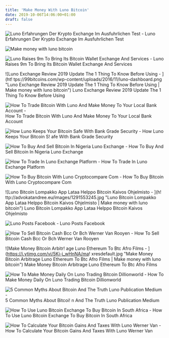 ```yaml
---
title: 'Make Money With Luno Bitcoin'
date: 2019-10-06T14:06:00+01:00
draft: false
---
```


![Luno Erfahrungen Der Krypto Exchange Im Ausfuhrlichen Test - ](https://kryptoszene.de/wp-content/uploads/2018/12/luno-features.jpg "Luno Erfahrungen Der Krypto Exchange Im Ausfuhrlichen Test | Make money with luno bitcoin") Luno Erfahrungen Der Krypto Exchange Im Ausfuhrlichen Test

![Make money with luno bitcoin](https://cdn.images.express.co.uk/img/dynamic/22/590x/Bitcoin-cash-news-886455.jpg "Make money with luno bitcoin") 

![Luno Raises 9m To Bring Its Bitcoin Wallet Exchange And Services - ](https://techcrunch.com/wp-content/uploads/2015/02/bitcoincash.jpg?w=1024 "Luno Raises 9m To Bring Its Bitcoin Wallet Exchange And Services | Make money with luno bitcoin") Luno Raises 9m To Bring Its Bitcoin Wallet Exchange And Services

![Luno Exchange Review 2019 Update The 1 Thing To Know Before Using - ](ht!   tps://99bitcoins.com/wp-content/uploads/2016/11/luno-dashboard.png "Luno Exchange Review 2019 Update The 1 Thing To Know Before Using | Make money with luno bitcoin") Luno Exchange Review 2019 Update The 1 Thing To Know Before Using

![How To Trade Bitcoin With Luno And Make Money To Your Local Bank Account - ](https://i.ytimg.com/vi/H3QrEUkDfqY/maxresdefault.jpg "How To Trade Bitcoin With Luno And Make Money To Your Local Bank Account | Make money with luno bitcoin") How To Trade Bitcoin With Luno And Make Money To Your Local Bank Account

![How Luno Keeps Your Bitcoin Safe With Bank Grade Security - ](https://miro.medium.com/max/4800/1*TBH1Wc3JjxnenhrzgSu8yQ.jpeg "How Luno Keeps Your Bitcoin Safe With Bank Grade Security | M!   ake money with luno bitcoin") How Luno Keeps Your Bitcoin S! afe With Bank Grade Security

![How To Buy And Sell Bitcoin In Nigeria Luno Exchange - ](https://i.ytimg.com/vi/QG186DlvSRc/maxresdefault.jpg "How To Buy And Sell Bitcoin In Nigeria Luno Exchange | Make money with luno bitcoin") How To Buy And Sell Bitcoin In Nigeria Luno Exchange

![How To Trade In Luno Exchange Platform - ](https://i.ytimg.com/vi/YX2Z44Dfy0Y/maxresdefault.jpg "How To Trade In Luno Exchange Platform | Make money with luno bitcoin") How To Trade In Luno Exchange Platform

![How To Buy Bitcoin With Luno Cryptocompare Com - ](https://www.cryptocompare.com/media/35309362/image5.png "How To Buy Bitcoin With Luno Cryptocompare Com | Make money with luno bitcoin") How To Buy Bitcoin With Luno Cryptocompare Com

![Luno Bitcoin Lompakko App Lataa Helppo Bitcoin Kaivos Ohjelmisto - ](h!   ttp://advokatandree.eu/images/1291553245.jpg "Luno Bitcoin Lompakko App Lataa Helppo Bitcoin Kaivos Ohjelmisto | Make money with luno bitcoin") Luno Bitcoin Lompakko App Lataa Helppo Bitcoin Kaivos Ohjelmisto

![Luno Posts Facebook - ](https://lookaside.fbsbx.com/lookaside/crawler/media/?media_id=186379814906423 "Luno Posts Facebook | Make money with luno bitcoin") Luno Posts Facebook

![How To Sell Bitcoin Cash Bcc Or Bch Werner Van Rooyen - ](https://www.wernervanrooyen.com/wp-content/uploads/send-bch-luno.png "How To Sell Bitcoin Cash Bcc Or Bch Werner Van Rooyen | Make money with luno bitcoin") How To Sell Bitcoin Cash Bcc Or Bch Werner Van Rooyen

![Make Money Bitcoin Arbitr!   age Luno Ethereum To Btc Afro Films - ](https://i.ytimg.com/vi/5Ki-j_wHnNA/ma!   xresdefault.jpg "Make Money Bitcoin Arbitrage Luno Ethereum To Btc Afro Films | Make money with luno bitcoin") Make Money Bitcoin Arbitrage Luno Ethereum To Btc Afro Films

![How To Make Money Daily On Luno Trading Bitcoin Dillionworld - ](https://1.bp.blogspot.com/-MboxIhnILHA/WdRQ252mXXI/AAAAAAAAB44/2HvxqUZMVMMJHcGjfRJCl67bhIrfpbYHgCPcBGAYYCw/s1600/Screenshot_2017-08-23-10-21-46.png "How To Make Money Daily On Luno Trading Bitcoin Dillionworld | Make money with luno bitcoin") How To Make Money Daily On Luno Trading Bitcoin Dillionworld

![5 Common Myths About Bitcoin And The Truth Luno Publication Medium - ](https://miro.medium.com/max/2625/1*DXXd3PxRhk5ClWaqJ1KvXA.jpeg "5 Common Myths About Bitcoin And The Truth Luno Publication Medium | Make money with luno bitcoin") 5 Common Myths About Bitcoi! n And The Truth Luno Publication Medium

![How To Use Luno Bitcoin Exchange To Buy Bitcoin In South Africa - ](https://i0.wp.com/www.bitcoinzar.co.za/wp-content/uploads/2017/08/home.jpg?resize=750%2C359&ssl=1 "How To Use Luno Bitcoin Exchange To Buy Bitcoin In South Africa | Make money with luno bitcoin") How To Use Luno Bitcoin Exchange To Buy Bitcoin In South Africa

![How To Calculate Your Bitcoin Gains And Taxes With Luno Werner Van - ](https://www.wernervanrooyen.com/wp-content/uploads/Bitcoin-taxes-1920x1280.jpg "How To Calculate Your Bitcoin Gains And Taxes With Luno Werner Van | Make money with luno bitcoin") How To Calculate Your Bitcoin Gains And Taxes With Luno Werner Van